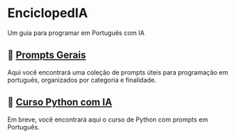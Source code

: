 # EnciclopedIA

Um guia para programar em Português com IA

## 📁 [Prompts Gerais](./Prompts-Gerais)

Aqui você encontrará uma coleção de prompts úteis para programação em português, organizados por categoria e finalidade.

## 📁 [Curso Python com IA](./Curso-Python-com-IA)

Em breve, você encontrará aqui o curso de Python com prompts em Português.
